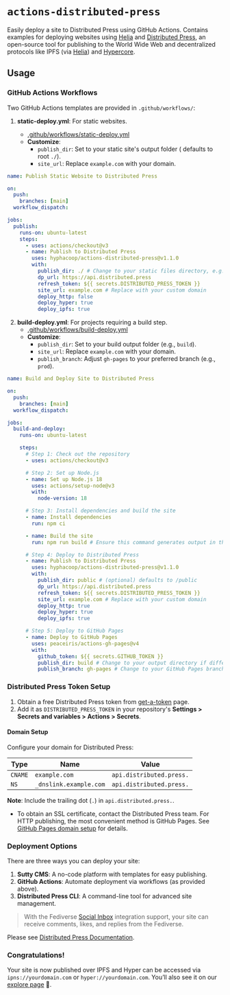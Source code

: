 # `actions-distributed-press`
Easily deploy a site to Distributed Press using GitHub Actions. 
Contains examples for deploying websites using [Helia](https://helia.io/) and [Distributed Press](https://distributed.press), an open-source tool for publishing to the World Wide Web and decentralized protocols like IPFS (via [Helia](https://github.com/hyphacoop/api.distributed.press/pull/101)) and [Hypercore](https://holepunch.to/).

## Usage
### GitHub Actions Workflows

Two GitHub Actions templates are provided in `.github/workflows/`:

1. **static-deploy.yml**: For static websites.

   - [.github/workflows/static-deploy.yml](.github/workflows/static-deploy.yml)
   - **Customize**:
     - `publish_dir`: Set to your static site's output folder ( defaults to root `./`).
     - `site_url`: Replace `example.com` with your domain.

```yml
name: Publish Static Website to Distributed Press

on:
  push:
    branches: [main]
  workflow_dispatch:

jobs:
  publish:
    runs-on: ubuntu-latest
    steps:
      - uses: actions/checkout@v3
      - name: Publish to Distributed Press
        uses: hyphacoop/actions-distributed-press@v1.1.0
        with:
          publish_dir: ./ # Change to your static files directory, e.g., public
          dp_url: https://api.distributed.press
          refresh_token: ${{ secrets.DISTRIBUTED_PRESS_TOKEN }}
          site_url: example.com # Replace with your custom domain
          deploy_http: false
          deploy_hyper: true
          deploy_ipfs: true
```

2. **build-deploy.yml**: For projects requiring a build step.
   - [.github/workflows/build-deploy.yml](.github/workflows/build-deploy.yml)
   - **Customize**:
     - `publish_dir`: Set to your build output folder (e.g., `build`).
     - `site_url`: Replace `example.com` with your domain.
     - `publish_branch`: Adjust `gh-pages` to your preferred branch (e.g., `prod`).

```yml
name: Build and Deploy Site to Distributed Press

on:
  push:
    branches: [main]
  workflow_dispatch:

jobs:
  build-and-deploy:
    runs-on: ubuntu-latest

    steps:
      # Step 1: Check out the repository
      - uses: actions/checkout@v3

      # Step 2: Set up Node.js
      - name: Set up Node.js 18
        uses: actions/setup-node@v3
        with:
          node-version: 18

      # Step 3: Install dependencies and build the site
      - name: Install dependencies
        run: npm ci

      - name: Build the site
        run: npm run build # Ensure this command generates output in the public directory

      # Step 4: Deploy to Distributed Press
      - name: Publish to Distributed Press
        uses: hyphacoop/actions-distributed-press@v1.1.0
        with:
          publish_dir: public # (optional) defaults to /public
          dp_url: https://api.distributed.press
          refresh_token: ${{ secrets.DISTRIBUTED_PRESS_TOKEN }}
          site_url: example.com # Replace with your custom domain
          deploy_http: true
          deploy_hyper: true
          deploy_ipfs: true

      # Step 5: Deploy to GitHub Pages
      - name: Deploy to GitHub Pages
        uses: peaceiris/actions-gh-pages@v4
        with:
          github_token: ${{ secrets.GITHUB_TOKEN }}
          publish_dir: build # Change to your output directory if different (e.g., dist)
          publish_branch: gh-pages # Change to your GitHub Pages branch if different (e.g., prod)
```

### Distributed Press Token Setup

1. Obtain a free Distributed Press token from [get-a-token](https://distributed.press/2024/10/18/get-a-token/) page.
2. Add it as `DISTRIBUTED_PRESS_TOKEN` in your repository's **Settings > Secrets and variables > Actions > Secrets**.

#### Domain Setup

Configure your domain for Distributed Press:

| Type    | Name                   | Value                    |
| ------- | ---------------------- | ------------------------ |
| `CNAME` | `example.com`          | `api.distributed.press.` |
| `NS`    | `_dnslink.example.com` | `api.distributed.press.` |

**Note**: Include the trailing dot (`.`) in `api.distributed.press.`.

- To obtain an SSL certificate, contact the Distributed Press team. For HTTP publishing, the most convenient method is GitHub Pages. See [GitHub Pages domain setup](https://docs.github.com/en/pages/configuring-a-custom-domain-for-your-github-pages-site/managing-a-custom-domain-for-your-github-pages-site) for details.

### Deployment Options

There are three ways you can deploy your site:

1. **Sutty CMS**: A no-code platform with templates for easy publishing.
2. **GitHub Actions**: Automate deployment via workflows (as provided above).
3. **Distributed Press CLI**: A command-line tool for advanced site management.

> With the Fediverse [Social Inbox](https://hypha.coop/dripline/announcing-dp-social-inbox/) integration support, your site can receive comments, likes, and replies from the Fediverse.

Please see [Distributed Press Documentation](https://docs.distributed.press/deployment/).

### Congratulations!

Your site is now published over IPFS and Hyper can be accessed via `ipns://yourdomain.com` or `hyper://yourdomain.com`. You’ll also see it on our [explore page](https://explore.distributed.press/) 👀.
